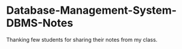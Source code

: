 # Database-Management-System-DBMS-Notes
Thanking few students for sharing their notes from my class.
